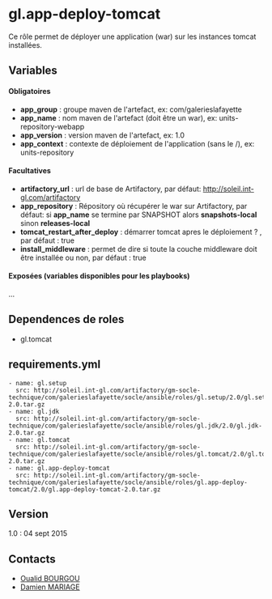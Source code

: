 # gl.app-deploy-tomcat #

Ce rôle permet de déployer une application (war) sur les instances tomcat installées.

## Variables ##

#### Obligatoires #### 

- **app_group** : groupe maven de l'artefact, ex: com/galerieslafayette
- **app_name** : nom maven de l'artefact (doit être un war), ex: units-repository-webapp
- **app_version** : version maven de l'artefact, ex: 1.0
- **app_context** : contexte de déploiement de l'application (sans le /), ex: units-repository

#### Facultatives ####

- **artifactory_url** : url de base de Artifactory, par défaut: http://soleil.int-gl.com/artifactory
- **app_repository** : Répository où récupérer le war sur Artifactory, par défaut: si **app_name** se termine par SNAPSHOT alors **snapshots-local** sinon **releases-local**
- **tomcat_restart_after_deploy** : démarrer tomcat apres le déploiement ? , par défaut : true
- **install_middleware** : permet de dire si toute la couche middleware doit être installée ou non, par défaut : true

#### Exposées (variables disponibles pour les playbooks) ####

...
 
 
## Dependences de roles ##

- gl.tomcat

## requirements.yml ##

    - name: gl.setup
      src: http://soleil.int-gl.com/artifactory/gm-socle-technique/com/galerieslafayette/socle/ansible/roles/gl.setup/2.0/gl.setup-2.0.tar.gz
    - name: gl.jdk
      src: http://soleil.int-gl.com/artifactory/gm-socle-technique/com/galerieslafayette/socle/ansible/roles/gl.jdk/2.0/gl.jdk-2.0.tar.gz
    - name: gl.tomcat
      src: http://soleil.int-gl.com/artifactory/gm-socle-technique/com/galerieslafayette/socle/ansible/roles/gl.tomcat/2.0/gl.tomcat-2.0.tar.gz
    - name: gl.app-deploy-tomcat
      src: http://soleil.int-gl.com/artifactory/gm-socle-technique/com/galerieslafayette/socle/ansible/roles/gl.app-deploy-tomcat/2.0/gl.app-deploy-tomcat-2.0.tar.gz

## Version ##
1.0 : 04 sept 2015
 
## Contacts ##
* [Oualid BOURGOU](mailto:obourgou.ext@galerieslafayette.com)
* [Damien MARIAGE](mailto:dmariage.ext@galerieslafayette.com)
